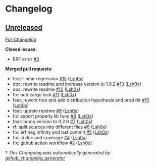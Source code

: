 # Changelog

## [Unreleased](https://github.com/Lsh0x/rs-stats/tree/HEAD)

[Full Changelog](https://github.com/Lsh0x/rs-stats/compare/3b6164864800773f1e475b62ec24a04d2cc76930...HEAD)

**Closed issues:**

- ERF error  [\#3](https://github.com/Lsh0x/rs-stats/issues/3)

**Merged pull requests:**

- feat: linear regression [\#15](https://github.com/Lsh0x/rs-stats/pull/15) ([Lsh0x](https://github.com/Lsh0x))
- doc: rewrite readme and increase version to 1.0.2 [\#13](https://github.com/Lsh0x/rs-stats/pull/13) ([Lsh0x](https://github.com/Lsh0x))
- doc: rewrite readme [\#12](https://github.com/Lsh0x/rs-stats/pull/12) ([Lsh0x](https://github.com/Lsh0x))
- fix: add cargo lock [\#11](https://github.com/Lsh0x/rs-stats/pull/11) ([Lsh0x](https://github.com/Lsh0x))
- feat: rework tree and add distribution hypothesis and prod dir [\#10](https://github.com/Lsh0x/rs-stats/pull/10) ([Lsh0x](https://github.com/Lsh0x))
- feat: update readme [\#9](https://github.com/Lsh0x/rs-stats/pull/9) ([Lsh0x](https://github.com/Lsh0x))
- fix: export properly lib func [\#8](https://github.com/Lsh0x/rs-stats/pull/8) ([Lsh0x](https://github.com/Lsh0x))
- feat: bump version to 0.2.0 [\#7](https://github.com/Lsh0x/rs-stats/pull/7) ([Lsh0x](https://github.com/Lsh0x))
- rf: split sources into different files [\#6](https://github.com/Lsh0x/rs-stats/pull/6) ([Lsh0x](https://github.com/Lsh0x))
- fix: erf neg infinity and last commit  [\#5](https://github.com/Lsh0x/rs-stats/pull/5) ([Lsh0x](https://github.com/Lsh0x))
- fix: ci doc and coverage [\#4](https://github.com/Lsh0x/rs-stats/pull/4) ([Lsh0x](https://github.com/Lsh0x))
- fix: github action workflow [\#2](https://github.com/Lsh0x/rs-stats/pull/2) ([Lsh0x](https://github.com/Lsh0x))



\* *This Changelog was automatically generated by [github_changelog_generator](https://github.com/github-changelog-generator/github-changelog-generator)*
